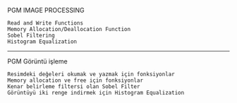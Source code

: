 
PGM IMAGE PROCESSING 

	Read and Write Functions
	Memory Allocation/Deallocation Function
	Sobel Filtering
	Histogram Equalization

*******************************************************************************

PGM Görüntü işleme 

	Resimdeki değeleri okumak ve yazmak için fonksiyonlar
	Memory allocation ve free için fonksiyonlar
	Kenar belirleme filtersi olan Sobel Filter
	Görüntüyü iki renge indirmek için Histogram Equalization


